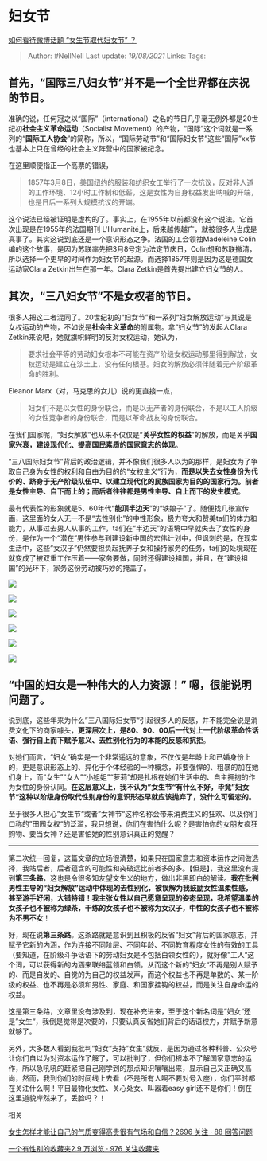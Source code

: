 # 妇女节
[如何看待微博话题 “女生节取代妇女节” ？](https://www.zhihu.com/question/41001809/answer/616308666)

> Author: #NellNell 
> Last update: *19/08/2021* 
> Links:
> Tags: 

  ## **首先，“国际三八妇女节”并不是一个全世界都在庆祝的节日**。

  

准确的说，任何冠之以“国际”（international）之名的节日几乎毫无例外都是20世纪初**社会主义革命运动**（Socialist Movement）的产物，“国际”这个词就是一系列的“**国际工人协会**”的简称，所以，“国际劳动节”和“国际妇女节”这些“国际”xx节也基本上只在曾经的社会主义阵营中的国家被纪念。

  

在这里顺便指正一个高票的错误，

> 1857年3月8日，美国纽约的服装和纺织女工举行了一次抗议，反对非人道的工作环境、12小时工作制和低薪，这是女性为自身权益发出呐喊的开端，也是日后一系列大规模抗议的开端。

这个说法已经被证明是虚构的了。事实上，在1955年以前都没有这个说法。它首次出现是在1955年的法国期刊 L'Humanité上，后来越传越广，就被很多人当成是真事了。其实这说到底还是一个意识形态之争。法国的工会领袖Madeleine Colin编的这个故事，是因为苏联率先把3月8号定为法定节庆日，Colin想和苏联撇清，所以选择一个更早的时间作为妇女节的起源。而选择1857年则是因为这是德国女运动家Clara Zetkin出生在那一年。Clara Zetkin是首先提出建立妇女节的人。

  

## **其次，“三八妇女节”不是女权者的节日**。

  

很多人把这二者混同了。20世纪初的“妇女节”和一系列“妇女解放运动”与其说是女权运动的产物，不如说是**社会主义革命**的附属物。拿“妇女节”的发起人Clara Zetkin来说吧，她就旗帜鲜明的反对女权运动，她认为，

> 要求社会平等的劳动妇女根本不可能在资产阶级女权运动那里得到解放，女权运动是建立在沙土上，没有任何根基。妇女的解放必须伴随着无产阶级革命的胜利。

  

Eleanor Marx（对，马克思的女儿）说的更直接一点，

> 妇女们不是以女性的身份联合，而是以无产者的身份联合，不是以工人阶级的女性竞争者的身份联合，而是以革命战友的身份联合。

  

在我们国家呢，“妇女解放”也从来不仅仅是“**关乎女性的权益**”的解放，而是关乎**国家兴衰，建设现代化、提高国民素质的国家意志的体现**。

  

“三八国际妇女节”背后的政治逻辑，并不像我们很多人以为的那样，是妇女为了争取自己身为女性的权利和自由为目的的“女权主义”行为，**而是以失去女性身份为代价的、跻身于无产阶级队伍中、以建立现代化的民族国家为目的的国家行为。前者是女性主导、自下而上的；而后者往往都是男性主导、自上而下的发生模式**。

  

最有代表性的形象就是5、60年代“**能顶半边天**”的“铁娘子”了。随便找几张宣传画，这里面的女人无一不是“去性别化”的中性形象，极力夸大和赞美ta们的体力和能力，从事过去男人从事的工作，ta们在“半边天”的语境中早就失去了女性的身份，是作为一个“潜在”男性参与到建设新中国的宏伟计划中，但讽刺的是，在现实生活中，这些“女汉子”仍然要担负起抚养子女和操持家务的任务，ta们的处境现在就变成了被双重工作压着——家务要做，同时还得建设祖国，并且，在“建设祖国”的光环下，家务这份劳动被巧妙的掩盖了。

![](https://pic2.zhimg.com/50/v2-708ec176b73b30c5af2cb56584c76dc6_720w.jpg?source=c8b7c179)

![](https://pic2.zhimg.com/80/v2-708ec176b73b30c5af2cb56584c76dc6_720w.jpg?source=c8b7c179)

  

![](https://pic1.zhimg.com/50/v2-69548ee886e3c1c021b64a2560d653ae_720w.jpg?source=c8b7c179)

![](https://pic1.zhimg.com/80/v2-69548ee886e3c1c021b64a2560d653ae_720w.jpg?source=c8b7c179)

  

![](https://pic3.zhimg.com/50/v2-852038b21136e755f0674f733a69e0f4_720w.jpg?source=c8b7c179)

![](https://pic3.zhimg.com/80/v2-852038b21136e755f0674f733a69e0f4_720w.jpg?source=c8b7c179)

## “中国的妇女是一种伟大的人力资源！” 嗯，很能说明问题了。

  

说到底，这些年来为什么”三八国际妇女节“引起很多人的反感，并不能完全说是消费文化下的商家噱头，**更深层次上，是80、90、00后一代对上一代阶级革命性话语、强行自上而下赋予意义、去性别化行为的本能的反感和抗拒**。

  

对她们而言，“妇女”确实是一个非常遥远的意象，不仅仅是年龄上和已婚身份上的，更是意识形态上的、异化于个体经验的一种概念，非要强悍的、粗暴的加在她们身上，而“女生”“女人”“小姐姐”“萝莉”却是扎根在她们生活中的、自主拥抱的作为女性的身份认同。**在这层意义上，我不认为”女生节“有什么不好，毕竟”妇女节“这种以阶级身份取代性别身份的意识形态早就应该抛弃了，没什么可留恋的。**

  

至于很多人担心”女生节“或者”女神节“这种名称会带来消费主义的狂欢、以及你们口称的”田园女权“的泛滥，我只想说，你们在害怕什么呢？是害怕你的女朋友疯狂购物、要当女神？还是害怕她的性别意识真正的觉醒？

---

第二次统一回复，这篇文章的立场很清楚，如果只在国家意志和资本运作之间做选择，我站后者，后者蕴含的可能性和突破远比前者多的多。【但是】，我这里没有提到**第三条路**，这也是令很多知友望文生义的地方，做出非黑即白的解读。**我在批判男性主导的“妇女解放”运动中体现的去性别化，被误解为我鼓励女性温柔性感，甚至游手好闲，大错特错！我主张女性以自己愿意呈现的姿态呈现，我希望温柔的女孩子也不被称为绿茶，干练的女孩子也不被称为女汉子，中性的女孩子也不被称为不男不女**！

  

好，现在说**第三条路**。这条路就是意识到且积极的反省“妇女”背后的国家意志，并赋予它新的内涵，作为连接不同阶层、不同年龄、不同教育程度女性的有效的工具（要知道，在阶级斗争话语下的劳动妇女是不包括白领女性的），就好像”工人“这个词，可以获得新的内涵来联络蓝领和白领。从而这个新的”妇女“不再是别人赋予的、而是自发的、自觉的为自己的权益发声，而这个权益也不再是单数的、某一阶级的权益、也不再是必须和男性、家庭、和国家挂钩的权益，而是关注自身命运的权益。

  

这是第三条路，文章里没有涉及到，现在补充进来，至于这个新名词是”妇女“还是”女生“，我倒是觉得是次要的，只要认真反省她们背后的话语权力，并赋予新意就够了。

  

另外，大多数人看到我批判”妇女“支持”女生“就反，是因为通过各种科普、公众号让你们自以为对资本运作了解了，可以批判了，但你们根本不了解国家意志的运作，所以急吼吼的赶紧把自己刚学到的那点知识嚷嚷出来，显示自己又正确又高尚，然而，我到你们的时间线上去看（不是所有人啊不要对号入座），你们平时都在关注什么啊！平日最物化女性、关心处女、叫嚣着easy girl还不是你们！倒在这里道貌岸然来了，丢脸吗？！

  

相关

[女生怎样才能让自己的气质变得高贵很有气场和自信？2696 关注 · 88 回答问题](https://www.zhihu.com/question/297342809)

  

[一个有性别的收藏夹2.9 万浏览 · 976 关注收藏夹](https://www.zhihu.com/collection/326955627)